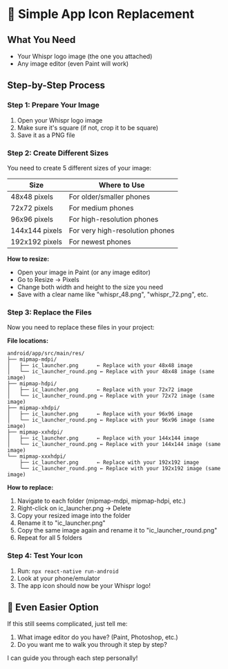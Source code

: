 # 🎯 Simple App Icon Replacement

## What You Need
- Your Whispr logo image (the one you attached)
- Any image editor (even Paint will work)

## Step-by-Step Process

### Step 1: Prepare Your Image
1. Open your Whispr logo image
2. Make sure it's square (if not, crop it to be square)
3. Save it as a PNG file

### Step 2: Create Different Sizes
You need to create 5 different sizes of your image:

| Size | Where to Use |
|------|-------------|
| 48x48 pixels | For older/smaller phones |
| 72x72 pixels | For medium phones |
| 96x96 pixels | For high-resolution phones |
| 144x144 pixels | For very high-resolution phones |
| 192x192 pixels | For newest phones |

**How to resize:**
- Open your image in Paint (or any image editor)
- Go to Resize → Pixels
- Change both width and height to the size you need
- Save with a clear name like "whispr_48.png", "whispr_72.png", etc.

### Step 3: Replace the Files
Now you need to replace these files in your project:

**File locations:**
```
android/app/src/main/res/
├── mipmap-mdpi/
│   ├── ic_launcher.png      ← Replace with your 48x48 image
│   └── ic_launcher_round.png ← Replace with your 48x48 image (same image)
├── mipmap-hdpi/
│   ├── ic_launcher.png      ← Replace with your 72x72 image
│   └── ic_launcher_round.png ← Replace with your 72x72 image (same image)
├── mipmap-xhdpi/
│   ├── ic_launcher.png      ← Replace with your 96x96 image
│   └── ic_launcher_round.png ← Replace with your 96x96 image (same image)
├── mipmap-xxhdpi/
│   ├── ic_launcher.png      ← Replace with your 144x144 image
│   └── ic_launcher_round.png ← Replace with your 144x144 image (same image)
└── mipmap-xxxhdpi/
    ├── ic_launcher.png      ← Replace with your 192x192 image
    └── ic_launcher_round.png ← Replace with your 192x192 image (same image)
```

**How to replace:**
1. Navigate to each folder (mipmap-mdpi, mipmap-hdpi, etc.)
2. Right-click on ic_launcher.png → Delete
3. Copy your resized image into the folder
4. Rename it to "ic_launcher.png"
5. Copy the same image again and rename it to "ic_launcher_round.png"
6. Repeat for all 5 folders

### Step 4: Test Your Icon
1. Run: `npx react-native run-android`
2. Look at your phone/emulator
3. The app icon should now be your Whispr logo!

## 🚀 Even Easier Option
If this still seems complicated, just tell me:
1. What image editor do you have? (Paint, Photoshop, etc.)
2. Do you want me to walk you through it step by step?

I can guide you through each step personally!

